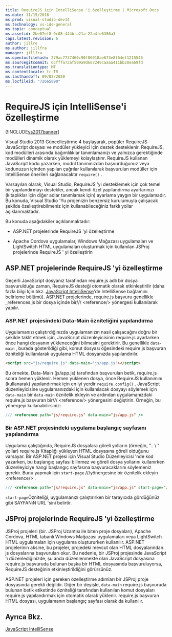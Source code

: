 ```yaml
---
title: RequireJS için IntelliSense 'i özelleştirme | Microsoft Docs
ms.date: 11/15/2016
ms.prod: visual-studio-dev14
ms.technology: vs-ide-general
ms.topic: conceptual
ms.assetid: 2be07ef8-9c08-444b-a21a-22a4fe6386a3
caps.latest.revision: 6
author: jillre
ms.author: jillfra
manager: jillfra
ms.openlocfilehash: 279ac7737460c90f86918ae673e8f64ef1215546
ms.sourcegitcommit: 6cfffa72af599a9d667249caaaa411bb28ea69fd
ms.translationtype: MT
ms.contentlocale: tr-TR
ms.lasthandoff: 09/02/2020
ms.locfileid: "72665890"
---
```

# <a name="customizing-intellisense-for-requirejs"></a>RequireJS için IntelliSense'i özelleştirme
[!INCLUDE[vs2017banner](../includes/vs2017banner.md)]

Visual Studio 2013 Güncelleştirme 4 başlayarak, popüler RequireJS JavaScript dosyası ve modüler yükleyici için destek desteklenir. RequireJS, kod modülleri arasında bağımlılıklar tanımlamanızı ve yalnızca gerektiğinde modülleri dinamik olarak yüklemeyi kolaylaştırır. RequireJS kullanan JavaScript kodu yazarken, modül tanımınızdan başvurduğunuz veya kodunuzun içinden yapılan çağrılar kullanılarak başvurulan modüller için IntelliSense önerileri sağlanacaktır `require()` .

 Varsayılan olarak, Visual Studio, RequireJS 'yi desteklemek için çok temel bir yapılandırmayı destekler, ancak kendi özel yapılandırma ayarlarınızı (kitaplıklar için diğer adlar tanımlamak için) ayarlama yaygın bir uygulamadır. Bu konuda, Visual Studio 'Yu projenizin benzersiz kurulumuyla çalışacak şekilde özelleştirebilmeniz için kullanabileceğiniz farklı yollar açıklanmaktadır.

 Bu konuda aşağıdakiler açıklanmaktadır:

- ASP.NET projelerinde RequireJS 'yi özelleştirme

- Apache Cordova uygulamalar, Windows Mağazası uygulamaları ve LightSwitch HTML uygulamaları oluşturmak için kullanılan JSProj projelerinde RequireJS ' yi özelleştirin

## <a name="customize-requirejs-in-aspnet-projects"></a>ASP.NET projelerinde RequireJS 'yi özelleştirme
 Geçerli JavaScript dosyanız tarafından require.js adlı bir dosya başvurulduğu zaman, RequireJS desteği otomatik olarak etkinleştirilir (daha fazla bilgi Için bkz. [JavaScript IntelliSense](../ide/javascript-intellisense.md)'de IntelliSense bağlamını belirleme bölümü). ASP.NET projelerinde, require.js başvuru genellikle _references.js bir dosya içinde bir/// \<reference/> yönergesi kullanılarak yapılır.

### <a name="configure-the-data-main-attribute-in-an-aspnet-project"></a>ASP.NET projesindeki Data-Main özniteliğini yapılandırma
 Uygulamanızı çalıştırdığınızda uygulamanızın nasıl çalışacağını doğru bir şekilde taklit etmek için, JavaScript düzenleyicisinin require.js ayarlarken önce hangi dosyanın yükleneceğini bilmesini gerektirir. Bu genellikle `data-main` , burada gösterildiği gibi, komut dosyası öğesindeki require.js başvuran özniteliği kullanılarak uygulama HTML dosyanızda yapılandırılır.

```html
<script src="js/require.js" data-main="js/app.js"></script>
```

 Bu örnekte, Data-Main (js/app.js) tarafından başvurulan betik, require.js sonra hemen yüklenir. Hemen yüklenen dosya, önce RequireJS kullanımını (kullanarak) yapılandırmak için en iyi yerdir `require.config()` . JavaScript düzenleyicisine uygulamanızdaki için kullanılacak dosyayı söylemek için `data-main` bir `data-main` öznitelik ekleyin ve ardından uygulamanızdaki require.js başvuran bir/// \<reference/> yönergesini değiştirin. Örneğin, bu yönergeyi kullanabilirsiniz:

```javascript
/// <reference path="js/require.js" data-main="js/app.js" />
```

### <a name="configure-the-application-start-page-in-an-aspnet-project"></a>Bir ASP.NET projesindeki uygulama başlangıç sayfasını yapılandırma
 Uygulama çalıştığında, RequireJS dosyalara göreli yolların (örneğin, ".. \\ " yollar) require.js Kitaplığı yükleyen HTML dosyasına göreli olduğunu varsayar. Bir ASP.NET projesi için Visual Studio Düzenleyicisi 'nde kod yazarken, bu başlangıç sayfası bilinmez ve göreli dosya yollarını kullanırken düzenleyiciye hangi başlangıç sayfasına başvuracaklarını söylemeniz gerekir. Bunu yapmak için `start-page` ///yönergesine bir öznitelik ekleyin \<reference/> .

```javascript
/// <reference path="js/require.js" data-main="js/app.js" start-page="/app/index.html" />
```

 `start-page`Özniteliği, uygulamanızı çalıştırırken bir tarayıcıda gördüğünüz gibi SAYFANıN URL 'sini belirtir.

## <a name="customize-requirejs-in-jsproj-projects"></a>JSProj projelerinde RequireJS 'yi özelleştirme
 JSProj projeleri (bir. JSProj Uzantısı ile biten proje dosyaları), Apache Cordova, HTML tabanlı Windows Mağazası uygulamaları veya LightSwitch HTML uygulamaları için uygulama oluştururken kullanılır. ASP.NET projelerinin aksine, bu projeler, projedeki mevcut olan HTML dosyalarından. js dosyalarına başvuruları okur. Bu nedenle, bir JSProj projesinde JavaScript 'ı düzenlediğinizde, şu anda düzenlenmekte olan JavaScript dosyasına require.js başvuruda bulunan başka bir HTML dosyasında başvuruluyorsa, RequireJS desteğinin etkinleştirildiğini görürsünüz.

 ASP.NET projeleri için gereken özelleştirme adımları bir JSProj proje dosyasında gerekli değildir. Diğer bir deyişle, `data-main` require.js başvuruda bulunan betik etiketinde özniteliği tarafından kullanılan komut dosyaları require.js yapılandırmak için otomatik olarak yüklenir. require.js başvuran HTML dosyası, uygulamanın başlangıç sayfası olarak da kullanılır.

## <a name="see-also"></a>Ayrıca Bkz.
 [JavaScript IntelliSense](../ide/javascript-intellisense.md)
